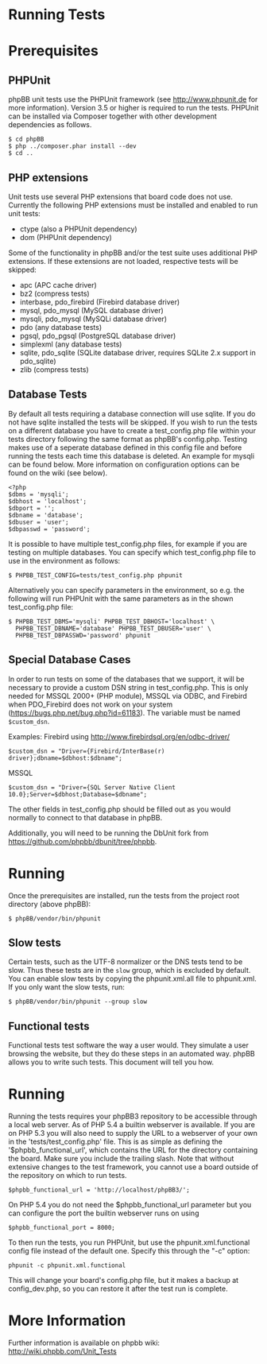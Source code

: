 Running Tests
=============

Prerequisites
=============

PHPUnit
-------

phpBB unit tests use the PHPUnit framework (see http://www.phpunit.de for more
information). Version 3.5 or higher is required to run the tests. PHPUnit can
be installed via Composer together with other development dependencies as
follows.

    $ cd phpBB
    $ php ../composer.phar install --dev
    $ cd ..

PHP extensions
--------------

Unit tests use several PHP extensions that board code does not use. Currently
the following PHP extensions must be installed and enabled to run unit tests:

- ctype (also a PHPUnit dependency)
- dom (PHPUnit dependency)

Some of the functionality in phpBB and/or the test suite uses additional
PHP extensions. If these extensions are not loaded, respective tests
will be skipped:

- apc (APC cache driver)
- bz2 (compress tests)
- interbase, pdo_firebird (Firebird database driver)
- mysql, pdo_mysql (MySQL database driver)
- mysqli, pdo_mysql (MySQLi database driver)
- pdo (any database tests)
- pgsql, pdo_pgsql (PostgreSQL database driver)
- simplexml (any database tests)
- sqlite, pdo_sqlite (SQLite database driver, requires SQLite 2.x support
  in pdo_sqlite)
- zlib (compress tests)

Database Tests
--------------

By default all tests requiring a database connection will use sqlite. If you
do not have sqlite installed the tests will be skipped. If you wish to run the
tests on a different database you have to create a test_config.php file within
your tests directory following the same format as phpBB's config.php. Testing
makes use of a seperate database defined in this config file and before running
the tests each time this database is deleted. An example for mysqli can be
found below. More information on configuration options can be found on the
wiki (see below).

    <?php
    $dbms = 'mysqli';
    $dbhost = 'localhost';
    $dbport = '';
    $dbname = 'database';
    $dbuser = 'user';
    $dbpasswd = 'password';

It is possible to have multiple test_config.php files, for example if you
are testing on multiple databases. You can specify which test_config.php file
to use in the environment as follows:

    $ PHPBB_TEST_CONFIG=tests/test_config.php phpunit

Alternatively you can specify parameters in the environment, so e.g. the
following will run PHPUnit with the same parameters as in the shown
test_config.php file:

    $ PHPBB_TEST_DBMS='mysqli' PHPBB_TEST_DBHOST='localhost' \
      PHPBB_TEST_DBNAME='database' PHPBB_TEST_DBUSER='user' \
      PHPBB_TEST_DBPASSWD='password' phpunit

Special Database Cases
----------------------
In order to run tests on some of the databases that we support, it will be
necessary to provide a custom DSN string in test_config.php. This is only
needed for MSSQL 2000+ (PHP module), MSSQL via ODBC, and Firebird when
PDO_Firebird does not work on your system
(https://bugs.php.net/bug.php?id=61183). The variable must be named `$custom_dsn`.

Examples:
Firebird using http://www.firebirdsql.org/en/odbc-driver/

    $custom_dsn = "Driver={Firebird/InterBase(r) driver};dbname=$dbhost:$dbname";

MSSQL

    $custom_dsn = "Driver={SQL Server Native Client 10.0};Server=$dbhost;Database=$dbname";

The other fields in test_config.php should be filled out as you would normally
to connect to that database in phpBB.

Additionally, you will need to be running the DbUnit fork from
https://github.com/phpbb/dbunit/tree/phpbb.

Running
=======

Once the prerequisites are installed, run the tests from the project root
directory (above phpBB):

    $ phpBB/vendor/bin/phpunit

Slow tests
--------------

Certain tests, such as the UTF-8 normalizer or the DNS tests tend to be slow.
Thus these tests are in the `slow` group, which is excluded by default. You can
enable slow tests by copying the phpunit.xml.all file to phpunit.xml. If you
only want the slow tests, run:

    $ phpBB/vendor/bin/phpunit --group slow

Functional tests
-----------------

Functional tests test software the way a user would. They simulate a user
browsing the website, but they do these steps in an automated way.
phpBB allows you to write such tests. This document will tell you how.

Running
=======

Running the tests requires your phpBB3 repository to be accessible through a
local web server. As of PHP 5.4 a builtin webserver is available. If you are
on PHP 5.3 you will also need to supply the URL to a webserver of your own in
the 'tests/test_config.php' file. This is as simple as defining the
'$phpbb_functional_url', which contains the URL for the directory containing
the board. Make sure you include the trailing slash. Note that without extensive
changes to the test framework, you cannot use a board outside of the repository
on which to run tests.

    $phpbb_functional_url = 'http://localhost/phpBB3/';

On PHP 5.4 you do not need the $phpbb_functional_url parameter but you can
configure the port the builtin webserver runs on using

    $phpbb_functional_port = 8000;

To then run the tests, you run PHPUnit, but use the phpunit.xml.functional
config file instead of the default one. Specify this through the "-c" option:

    phpunit -c phpunit.xml.functional

This will change your board's config.php file, but it makes a backup at
config_dev.php, so you can restore it after the test run is complete.

More Information
================

Further information is available on phpbb wiki:
http://wiki.phpbb.com/Unit_Tests
